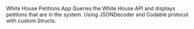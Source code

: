 White House Petitions App
Queries the White House API and displays petitions that are in the system.
Using JSONDecoder and Codable protocol with custom Structs.
